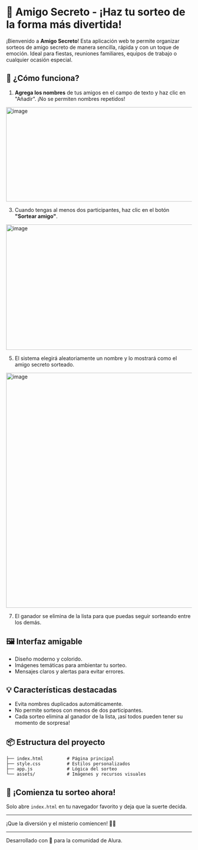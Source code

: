 # 🎉 Amigo Secreto - ¡Haz tu sorteo de la forma más divertida!

¡Bienvenido a **Amigo Secreto**! Esta aplicación web te permite organizar sorteos de amigo secreto de manera sencilla, rápida y con un toque de emoción. Ideal para fiestas, reuniones familiares, equipos de trabajo o cualquier ocasión especial.

## 🚀 ¿Cómo funciona?

1. **Agrega los nombres** de tus amigos en el campo de texto y haz clic en "Añadir". ¡No se permiten nombres repetidos!
   
<img width="620" height="256" alt="image" src="https://github.com/user-attachments/assets/02860839-d780-472b-9c8f-1936ad36a072" />

3. Cuando tengas al menos dos participantes, haz clic en el botón **"Sortear amigo"**.
   
<img width="650" height="340" alt="image" src="https://github.com/user-attachments/assets/2d67f956-d391-48a3-ab51-c08815d61a5f" />

5. El sistema elegirá aleatoriamente un nombre y lo mostrará como el amigo secreto sorteado.
   
<img width="1309" height="637" alt="image" src="https://github.com/user-attachments/assets/2e4b7b5a-4a69-47ad-a171-ac7f012cc8ed" />

7. El ganador se elimina de la lista para que puedas seguir sorteando entre los demás.

## 🖼️ Interfaz amigable
- Diseño moderno y colorido.
- Imágenes temáticas para ambientar tu sorteo.
- Mensajes claros y alertas para evitar errores.

## 💡 Características destacadas
- Evita nombres duplicados automáticamente.
- No permite sorteos con menos de dos participantes.
- Cada sorteo elimina al ganador de la lista, ¡así todos pueden tener su momento de sorpresa!

## 📦 Estructura del proyecto
```
├── index.html         # Página principal
├── style.css          # Estilos personalizados
├── app.js             # Lógica del sorteo
└── assets/            # Imágenes y recursos visuales
```

## 🏁 ¡Comienza tu sorteo ahora!
Solo abre `index.html` en tu navegador favorito y deja que la suerte decida.

---

¡Que la diversión y el misterio comiencen! 🥳🤫

---

Desarrollado con 💙 para la comunidad de Alura.
